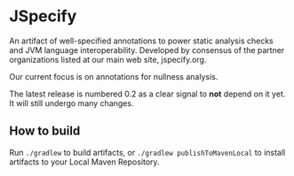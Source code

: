 # JSpecify

An artifact of well-specified annotations to power static analysis checks and JVM language interoperability.
Developed by consensus of the partner organizations listed at our main web site, jspecify.org.

Our current focus is on annotations for nullness analysis.

The latest release is numbered 0.2 as a clear signal to **not** depend on it yet.
It will still undergo many changes.

## How to build

Run `./gradlew` to build artifacts, or `./gradlew publishToMavenLocal` to install artifacts to your Local Maven Repository.
